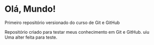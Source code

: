 # Olá, Mundo!
 Primeiro repositório versionado do curso de Git e GitHub

 Repositório criado para testar meus conhecimento em Git e GitHub.
uiu
Uma alter feita para teste.
